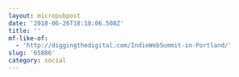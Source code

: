 ```yaml
---
layout: micropubpost
date: '2018-06-26T18:18:06.508Z'
title: ''
mf-like-of:
  - 'http://diggingthedigital.com/IndieWebSummit-in-Portland/'
slug: '65886'
category: social
---
```

